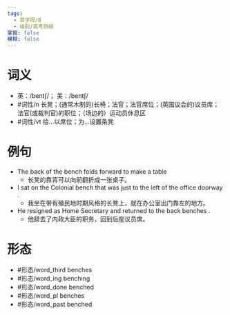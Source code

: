 ```yaml
---
tags:
  - 首字母/B
  - 级别/高考四级
掌握: false
模糊: false
---
```

# 词义
- 英：/bentʃ/； 美：/bentʃ/
- #词性/n  长凳；(通常木制的)长椅；法官；法官席位；(英国议会的)议员席；法官(或裁判官)的职位；（场边的）运动员休息区
- #词性/vt  给…以席位；为…设置条凳
# 例句
- The back of the bench folds forward to make a table
	- 长凳的靠背可以向前翻折成一张桌子。
- I sat on the Colonial bench that was just to the left of the office doorway .
	- 我坐在带有殖民地时期风格的长凳上，就在办公室出门靠左的地方。
- He resigned as Home Secretary and returned to the back benches .
	- 他辞去了内政大臣的职务，回到后座议员席。
# 形态
- #形态/word_third benches
- #形态/word_ing benching
- #形态/word_done benched
- #形态/word_pl benches
- #形态/word_past benched
